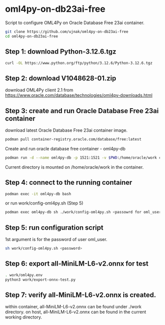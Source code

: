 # oml4py-on-db23ai-free
Script to configure OML4Py on Oracle Database Free 23ai container.

```bash
git clone https://github.com/ujnak/oml4py-on-db23ai-free
cd oml4py-on-db23ai-free
```
## Step 1: download Python-3.12.6.tgz

```bash
curl -OL https://www.python.org/ftp/python/3.12.6/Python-3.12.6.tgz
```

## Step 2: download V1048628-01.zip

download OML4Py client 2.1 from 
https://www.oracle.com/database/technologies/oml4py-downloads.html

## Step 3: create and run Oracle Database Free 23ai container

download latest Oracle Database Free 23ai container image.
```bash
podman pull container-registry.oracle.com/database/free:latest
```
Create and run oracle database free container - oml4py-db

```bash
podman run -d --name oml4py-db -p 1521:1521 -v $PWD:/home/oracle/work container-registry.oracle.com/database/free:latest
```

Current directory is mounted on /home/oracle/work in the container.

## Step 4: connect to the running container

```bash
podman exec -it oml4py-db bash
```
or run work/config-oml4py.sh (Step 5)
```bash
podman exec oml4py-db sh ./work/config-oml4py.sh <passowrd for oml_user>
```

## Step 5: run configuration script

1st argument is for the password of user oml_user.

```bash
sh work/config-oml4py.sh <password>
```

## Step 6: export all-MiniLM-L6-v2.onnx for test

```bash
. work/oml4py.env
python3 work/export-onnx-test.py
```

## Step 7: verify all-MiniLM-L6-v2.onnx is created.

within container, all-MiniLM-L6-v2.onnx can be found under ./work directory.
on host, all-MiniLM-L6-v2.onnx can be found in the current working directory.



